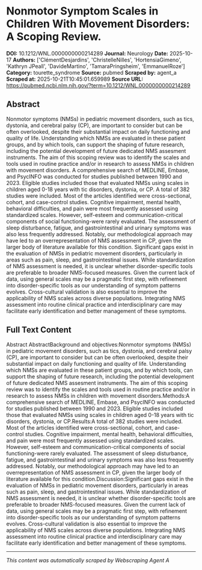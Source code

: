 # Nonmotor Symptom Scales in Children With Movement Disorders: A Scoping Review.

**DOI:** 10.1212/WNL.0000000000214289
**Journal:** Neurology
**Date:** 2025-10-17
**Authors:** ['ClémentDesjardins', 'ChristelleNilles', 'HortensiaGimeno', 'Kathryn JPeall', 'DavideMartino', 'TamaraPringsheim', 'EmmanuelRoze']
**Category:** tourette_syndrome
**Source:** pubmed
**Scraped by:** agent_a
**Scraped at:** 2025-10-21T10:45:01.659989
**Source URL:** https://pubmed.ncbi.nlm.nih.gov/?term=10.1212/WNL.0000000000214289

## Abstract

Nonmotor symptoms (NMSs) in pediatric movement disorders, such as tics, dystonia, and cerebral palsy (CP), are important to consider but can be often overlooked, despite their substantial impact on daily functioning and quality of life. Understanding which NMSs are evaluated in these patient groups, and by which tools, can support the shaping of future research, including the potential development of future dedicated NMS assesment instruments. The aim of this scoping review was to identify the scales and tools used in routine practice and/or in research to assess NMSs in children with movement disorders.
A comprehensive search of MEDLINE, Embase, and PsycINFO was conducted for studies published between 1990 and 2023. Eligible studies included those that evaluated NMSs using scales in children aged 0-18 years with tic disorders, dystonia, or CP.
A total of 382 studies were included. Most of the articles identified were cross-sectional, cohort, and case-control studies. Cognitive impairment, mental health, behavioral difficulties, and pain were most frequently assessed using standardized scales. However, self-esteem and communication-critical components of social functioning-were rarely evaluated. The assessment of sleep disturbance, fatigue, and gastrointestinal and urinary symptoms was also less frequently addressed. Notably, our methodological approach may have led to an overrepresentation of NMS assessment in CP, given the larger body of literature available for this condition.
Significant gaps exist in the evaluation of NMSs in pediatric movement disorders, particularly in areas such as pain, sleep, and gastrointestinal issues. While standardization of NMS assessment is needed, it is unclear whether disorder-specific tools are preferable to broader NMS-focused measures. Given the current lack of data, using general scales may be a pragmatic first step, with refinement into disorder-specific tools as our understanding of symptom patterns evolves. Cross-cultural validation is also essential to improve the applicability of NMS scales across diverse populations. Integrating NMS assessment into routine clinical practice and interdisciplinary care may facilitate early identification and better management of these symptoms.

## Full Text Content

Abstract AbstractBackground and objectives:Nonmotor symptoms (NMSs) in pediatric movement disorders, such as tics, dystonia, and cerebral palsy (CP), are important to consider but can be often overlooked, despite their substantial impact on daily functioning and quality of life. Understanding which NMSs are evaluated in these patient groups, and by which tools, can support the shaping of future research, including the potential development of future dedicated NMS assesment instruments. The aim of this scoping review was to identify the scales and tools used in routine practice and/or in research to assess NMSs in children with movement disorders.Methods:A comprehensive search of MEDLINE, Embase, and PsycINFO was conducted for studies published between 1990 and 2023. Eligible studies included those that evaluated NMSs using scales in children aged 0-18 years with tic disorders, dystonia, or CP.Results:A total of 382 studies were included. Most of the articles identified were cross-sectional, cohort, and case-control studies. Cognitive impairment, mental health, behavioral difficulties, and pain were most frequently assessed using standardized scales. However, self-esteem and communication-critical components of social functioning-were rarely evaluated. The assessment of sleep disturbance, fatigue, and gastrointestinal and urinary symptoms was also less frequently addressed. Notably, our methodological approach may have led to an overrepresentation of NMS assessment in CP, given the larger body of literature available for this condition.Discussion:Significant gaps exist in the evaluation of NMSs in pediatric movement disorders, particularly in areas such as pain, sleep, and gastrointestinal issues. While standardization of NMS assessment is needed, it is unclear whether disorder-specific tools are preferable to broader NMS-focused measures. Given the current lack of data, using general scales may be a pragmatic first step, with refinement into disorder-specific tools as our understanding of symptom patterns evolves. Cross-cultural validation is also essential to improve the applicability of NMS scales across diverse populations. Integrating NMS assessment into routine clinical practice and interdisciplinary care may facilitate early identification and better management of these symptoms.

---
*This content was automatically scraped by Webscraping Agent A*
